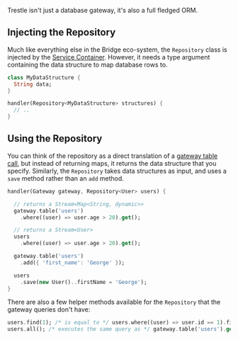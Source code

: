 <p class="lead">
  Trestle isn't just a database gateway, it's also a full fledged ORM.
</p>

## Injecting the Repository
Much like everything else in the Bridge eco-system, the `Repository` class is injected by the
[Service Container](/docs/bridge.core/service-container). However, it needs a type argument containing the data
structure to map database rows to.

```dart
class MyDataStructure {
  String data;
}

handler(Repository<MyDataStructure> structures) {
  // ..
}
```

## Using the Repository
You can think of the repository as a direct translation of a [gateway table call](/docs/bridge.database/gateway), but
instead of returning maps, it returns the data structure that you specify. Similarly, the `Repository` takes data
structures as input, and uses a `save` method rather than an `add` method.

```dart
handler(Gateway gateway, Repository<User> users) {

  // returns a Stream<Map<String, dynamic>>
  gateway.table('users')
    .where((user) => user.age > 20).get();

  // returns a Stream<User>
  users
    .where((user) => user.age > 20).get();

  gateway.table('users')
    .add({ 'first_name': 'George' });

  users
    .save(new User()..firstName = 'George');
}
```

There are also a few helper methods available for the `Repository` that the gateway queries don't have:

```dart
users.find(1); /* is equal to */ users.where((user) => user.id == 1).first();
users.all(); /* executes the same query as */ gateway.table('users').get();
```

